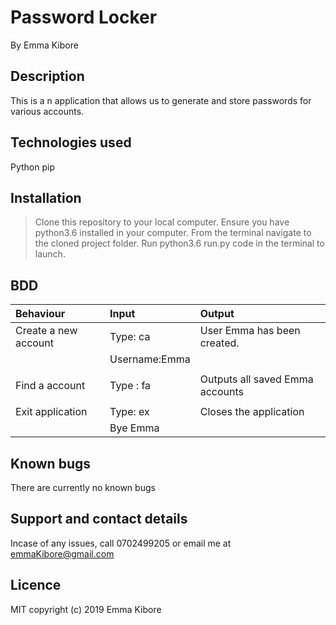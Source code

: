 # Password Locker
By Emma Kibore

## Description
This is a n application that allows us to generate and store passwords for various accounts.

## Technologies used
Python
pip


## Installation
>Clone this repository to your local computer.
>Ensure you have python3.6 installed in your computer.
>From the terminal navigate to the cloned project folder.
>Run python3.6 run.py code in the terminal to launch.


## BDD
| Behaviour                | Input            | Output                            |
| :----------------------- | :-------------   | :---------------------------------|
| Create a new account     | Type: ca         |  User Emma has been created.      |  
|                          | Username:Emma    |                                   |
|                          |                  |                                   |
| Find a account           | Type : fa        | Outputs all saved Emma accounts   |      
|                          |                  |                                   |
| Exit application         | Type: ex         | Closes the application            |
|                          | Bye Emma         |                                   |

## Known bugs
There are currently no known bugs

## Support and contact details
Incase of any issues, call 0702499205 or email me at emmaKibore@gmail.com

## Licence
MIT  copyright (c) 2019 Emma Kibore
